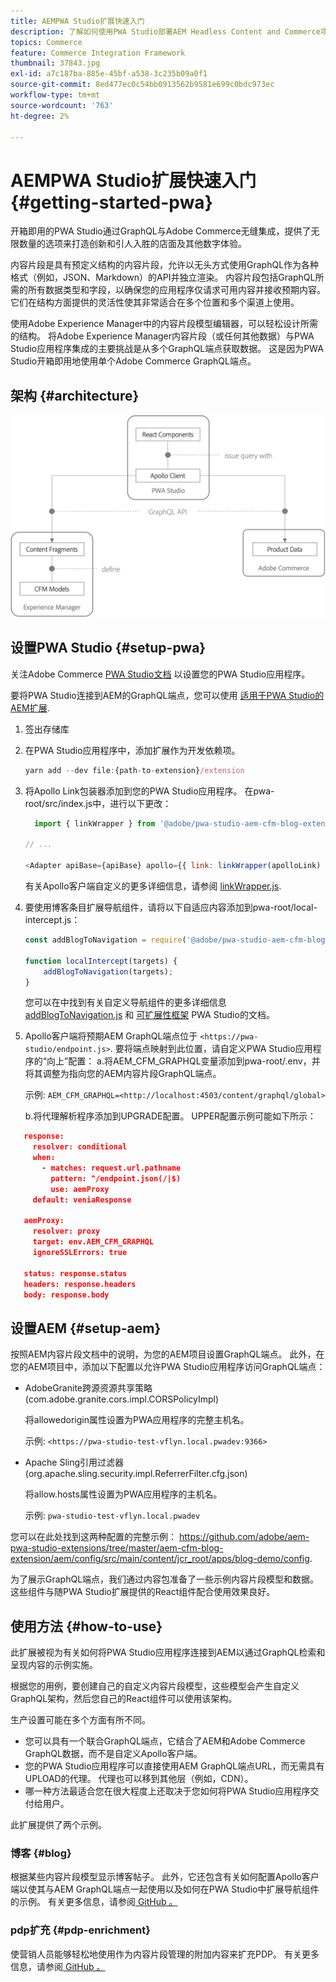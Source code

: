 ```yaml
---
title: AEMPWA Studio扩展快速入门
description: 了解如何使用PWA Studio部署AEM Headless Content and Commerce项目。
topics: Commerce
feature: Commerce Integration Framework
thumbnail: 37843.jpg
exl-id: a7c187ba-885e-45bf-a538-3c235b09a0f1
source-git-commit: 8ed477ec0c54bb0913562b9581e699c0bdc973ec
workflow-type: tm+mt
source-wordcount: '763'
ht-degree: 2%

---
```


# AEMPWA Studio扩展快速入门 {#getting-started-pwa}

开箱即用的PWA Studio通过GraphQL与Adobe Commerce无缝集成，提供了无限数量的选项来打造创新和引人入胜的店面及其他数字体验。

内容片段是具有预定义结构的内容片段，允许以无头方式使用GraphQL作为各种格式（例如，JSON、Markdown）的API并独立渲染。 内容片段包括GraphQL所需的所有数据类型和字段，以确保您的应用程序仅请求可用内容并接收预期内容。 它们在结构方面提供的灵活性使其非常适合在多个位置和多个渠道上使用。

使用Adobe Experience Manager中的内容片段模型编辑器，可以轻松设计所需的结构。 将Adobe Experience Manager内容片段（或任何其他数据）与PWA Studio应用程序集成的主要挑战是从多个GraphQL端点获取数据。 这是因为PWA Studio开箱即用地使用单个Adobe Commerce GraphQL端点。

## 架构 {#architecture}

![PWAHeadless体系结构](/help/commerce-cloud/assets/PWA-Studio_Architecture.png)

## 设置PWA Studio {#setup-pwa}

关注Adobe Commerce [PWA Studio文档](https://developer.adobe.com/commerce/pwa-studio/tutorials/) 以设置您的PWA Studio应用程序。

要将PWA Studio连接到AEM的GraphQL端点，您可以使用 [适用于PWA Studio的AEM扩展](https://github.com/adobe/aem-pwa-studio-extensions).

1. 签出存储库

1. 在PWA Studio应用程序中，添加扩展作为开发依赖项。

   ```javascript
   yarn add --dev file:{path-to-extension}/extension
   ```

1. 将Apollo Link包装器添加到您的PWA Studio应用程序。 在pwa-root/src/index.js中，进行以下更改：

   ```javascript
     import { linkWrapper } from '@adobe/pwa-studio-aem-cfm-blog-extension';
   
   // ...
   
   <Adapter apiBase={apiBase} apollo={{ link: linkWrapper(apolloLink) }} store={store}>
   ```

   有关Apollo客户端自定义的更多详细信息，请参阅 [linkWrapper.js](https://github.com/adobe/aem-pwa-studio-extensions/blob/master/aem-cfm-blog-extension/extension/src/linkWrapper.js).

1. 要使用博客条目扩展导航组件，请将以下自适应内容添加到pwa-root/local-intercept.js：

   ```javascript
   const addBlogToNavigation = require('@adobe/pwa-studio-aem-cfm-blog-extension/src/addBlogToNavigation');
   
   function localIntercept(targets) {
       addBlogToNavigation(targets);
   }    
   ```

   您可以在中找到有关自定义导航组件的更多详细信息 [addBlogToNavigation.js](https://github.com/adobe/aem-pwa-studio-extensions/blob/master/aem-cfm-blog-extension/extension/src/addBlogToNavigation.js) 和 [可扩展性框架](https://developer.adobe.com/commerce/pwa-studio/guides/general-concepts/extensibility/) PWA Studio的文档。

1. Apollo客户端将预期AEM GraphQL端点位于 `<https://pwa-studio/endpoint.js>`. 要将端点映射到此位置，请自定义PWA Studio应用程序的“向上”配置： a.将AEM_CFM_GRAPHQL变量添加到pwa-root/.env，并将其调整为指向您的AEM内容片段GraphQL端点。

   示例: `AEM_CFM_GRAPHQL=<http://localhost:4503/content/graphql/global>`

   b.将代理解析程序添加到UPGRADE配置。 UPPER配置示例可能如下所示：

```json
   response:
     resolver: conditional
     when:
       - matches: request.url.pathname
         pattern: ^/endpoint.json(/|$)
         use: aemProxy
     default: veniaResponse

   aemProxy:
     resolver: proxy
     target: env.AEM_CFM_GRAPHQL
     ignoreSSLErrors: true

   status: response.status
   headers: response.headers
   body: response.body
```

## 设置AEM {#setup-aem}

按照AEM内容片段文档中的说明，为您的AEM项目设置GraphQL端点。 此外，在您的AEM项目中，添加以下配置以允许PWA Studio应用程序访问GraphQL端点：

* AdobeGranite跨源资源共享策略(com.adobe.granite.cors.impl.CORSPolicyImpl)

  将allowedorigin属性设置为PWA应用程序的完整主机名。

  示例:  `<https://pwa-studio-test-vflyn.local.pwadev:9366>`

* Apache Sling引用过滤器(org.apache.sling.security.impl.ReferrerFilter.cfg.json)

  将allow.hosts属性设置为PWA应用程序的主机名。

  示例: `pwa-studio-test-vflyn.local.pwadev`

您可以在此处找到这两种配置的完整示例： <https://github.com/adobe/aem-pwa-studio-extensions/tree/master/aem-cfm-blog-extension/aem/config/src/main/content/jcr_root/apps/blog-demo/config>.

为了展示GraphQL端点，我们通过内容包准备了一些示例内容片段模型和数据。 这些组件与随PWA Studio扩展提供的React组件配合使用效果良好。

## 使用方法 {#how-to-use}

此扩展被视为有关如何将PWA Studio应用程序连接到AEM以通过GraphQL检索和呈现内容的示例实施。

根据您的用例，要创建自己的自定义内容片段模型，这些模型会产生自定义GraphQL架构，然后您自己的React组件可以使用该架构。

生产设置可能在多个方面有所不同。

* 您可以具有一个联合GraphQL端点，它结合了AEM和Adobe Commerce GraphQL数据，而不是自定义Apollo客户端。
* 您的PWA Studio应用程序可以直接使用AEM GraphQL端点URL，而无需具有UPLOAD的代理。 代理也可以移到其他层（例如，CDN）。
* 哪一种方法最适合您在很大程度上还取决于您如何将PWA Studio应用程序交付给用户。

此扩展提供了两个示例。

### 博客 {#blog}

根据某些内容片段模型显示博客帖子。 此外，它还包含有关如何配置Apollo客户端以使其与AEM GraphQL端点一起使用以及如何在PWA Studio中扩展导航组件的示例。 有关更多信息，请参阅[ GitHub 。](https://github.com/adobe/aem-pwa-studio-extensions/tree/master/aem-cfm-blog-extension)

### pdp扩充 {#pdp-enrichment}

使营销人员能够轻松地使用作为内容片段管理的附加内容来扩充PDP。  有关更多信息，请参阅[ GitHub 。](https://github.com/adobe/aem-pwa-studio-extensions/tree/master/aem-cif-product-page-extension)

